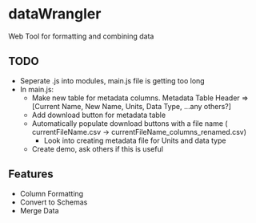 # dataWrangler

Web Tool for formatting and combining data 

## TODO
- Seperate .js into modules, main.js file is getting too long
- In main.js:
    - Make new table for metadata columns. Metadata Table Header => [Current Name, New Name, Units, Data Type, ...any others?]
    - Add download button for metadata table
    - Automatically populate download buttons with a file name ( currentFileName.csv -> currentFileName_columns_renamed.csv)
        - Look into creating metadata file for Units and data type
    - Create demo, ask others if this is useful

## Features

- Column Formatting
- Convert to Schemas
- Merge Data
